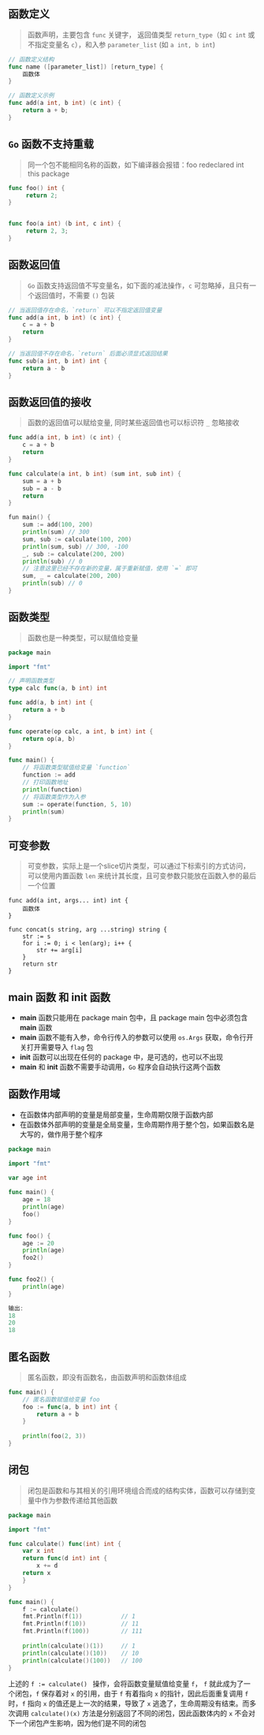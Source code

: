 
## 函数定义
> 函数声明，主要包含 `func` 关键字， 返回值类型 `return_type`（如 `c int` 或不指定变量名 `c`），和入参 `parameter_list` (如 `a int, b int`)

```go
// 函数定义结构
func name ([parameter_list]) [return_type] {
    函数体
}

// 函数定义示例
func add(a int, b int) (c int) {
    return a + b;
}
```

## `Go` 函数不支持重载
> 同一个包不能相同名称的函数，如下编译器会报错：foo redeclared int this package

```go
func foo() int {
     return 2;
}


func foo(a int) (b int, c int) {
     return 2, 3;
}
```

## 函数返回值
> `Go` 函数支持返回值不写变量名，如下面的减法操作，`c` 可忽略掉，且只有一个返回值时，不需要 `()` 包装

```go
// 当返回值存在命名，`return` 可以不指定返回值变量
func add(a int, b int) (c int) {
    c = a + b
    return
}

// 当返回值不存在命名，`return` 后面必须显式返回结果
func sub(a int, b int) int {
    return a - b
}
```

## 函数返回值的接收
> 函数的返回值可以赋给变量, 同时某些返回值也可以标识符 `_` 忽略接收

```go
func add(a int, b int) (c int) {
    c = a + b
    return
}

func calculate(a int, b int) (sum int, sub int) {
    sum = a + b
    sub = a - b
    return 
}

fun main() {
    sum := add(100, 200)
    println(sum) // 300
    sum, sub := calculate(100, 200)
    println(sum, sub) // 300, -100
    _, sub := calculate(200, 200)
    println(sub) // 0
    // 注意这里已经不存在新的变量，属于重新赋值，使用 `=` 即可
    sum, _ = calculate(200, 200) 
    println(sub) // 0
}
```

## 函数类型
> 函数也是一种类型，可以赋值给变量

```go
package main

import "fmt"

// 声明函数类型
type calc func(a, b int) int

func add(a, b int) int {
    return a + b
}

func operate(op calc, a int, b int) int {
    return op(a, b)
}

func main() {
    // 将函数类型赋值给变量 `function`
    function := add
    // 打印函数地址
    println(function)
    // 将函数类型作为入参
    sum := operate(function, 5, 10)
    println(sum)
}
```

## 可变参数
> 可变参数，实际上是一个slice切片类型，可以通过下标索引的方式访问，可以使用内置函数 `len` 来统计其长度，且可变参数只能放在函数入参的最后一个位置

```
func add(a int, args... int) int {
    函数体 
}

func concat(s string, arg ...string) string {
    str := s
    for i := 0; i < len(arg); i++ {
        str += arg[i]
    }
    return str
}
```

## **main** 函数 和 **init** 函数
* **main** 函数只能用在 package main 包中，且 package main 包中必须包含 **main** 函数
* **main** 函数不能有入参，命令行传入的参数可以使用 `os.Args` 获取，命令行开关打开需要导入 `flag` 包
* **init** 函数可以出现在任何的 package 中，是可选的，也可以不出现
* **main** 和 **init** 函数不需要手动调用，`Go` 程序会自动执行这两个函数

## 函数作用域
* 在函数体内部声明的变量是局部变量，生命周期仅限于函数内部
* 在函数体外部声明的变量是全局变量，生命周期作用于整个包，如果函数名是大写的，做作用于整个程序
  
```go
package main

import "fmt"

var age int
 
func main() {
    age = 18
    println(age)
    foo()
}

func foo() {
    age := 20
    println(age)
    foo2()
}

func foo2() {
    println(age)
}

输出:
18
20
18
```

## 匿名函数
> 匿名函数，即没有函数名，由函数声明和函数体组成

```go
func main() {
    // 匿名函数赋值给变量 foo
    foo := func(a, b int) int {
        return a + b
    }
    
    println(foo(2, 3))
}
```

## 闭包
> 闭包是函数和与其相关的引用环境组合而成的结构实体，函数可以存储到变量中作为参数传递给其他函数

```go
package main

import "fmt"

func calculate() func(int) int {
    var x int
    return func(d int) int {
        x += d
	return x
    }
}

func main() {
    f := calculate()
    fmt.Println(f(1))           // 1
    fmt.Println(f(10))          // 11
    fmt.Println(f(100))         // 111
    
    println(calculate()(1))     // 1
    println(calculate()(10))    // 10
    println(calculate()(100))   // 100
}
```

上述的 `f := calculate() ` 操作，会将函数变量赋值给变量 `f`， `f` 就此成为了一个闭包，`f` 保存着对 `x` 的引用，由于 `f` 有着指向 `x` 的指针，因此后面重复调用 `f` 时，`f` 指向 `x` 的值还是上一次的结果，导致了 `x` 逃逸了，生命周期没有结束。而多次调用 `calculate()(x)` 方法是分别返回了不同的闭包，因此函数体内的 `x` 不会对下一个闭包产生影响，因为他们是不同的闭包
